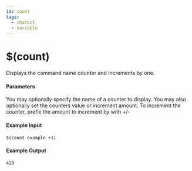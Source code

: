 ```yaml
---
id: count
tags:
  - chatbot
  - variable
---
```


# $(count)

Displays the command name counter and increments by one.

#### Parameters

You may optionally specify the name of a counter to display. You may also optionally set the counters value or increment amount. To increment the counter, prefix the amount to increment by with +/-

#### Example Input

```
$(count example +1)
```

#### Example Output

```
420
```

